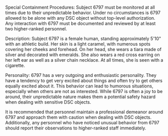 Special Containment Procedures:
Subject 6797 must be monitored at all times due to their unpredictable behavior. Under no circumstances is 6797 allowed to be alone with any DSC object without top-level authorization. Any interaction with 6797 must be documented and reviewed by at least two higher-ranked personnel.

Description:
Subject 6797 is a female human, standing approximately 5'10" with an athletic build. Her skin is a light caramel, with numerous spots covering her cheeks and forehead. On her head, she wears a tiara made of silver and decorated with emeralds. She also wears a red cross earring on her left ear as well as a silver chain necklace. At all times, she is seen with a cigarette.

Personality:
6797 has a very outgoing and enthusiastic personality. They have a tendency to get very excited about things and often try to get others equally excited about it. This behavior can lead to humorous situations, especially when others are not as interested. While 6797 is often a joy to be around, their unpredictable nature makes them a potential safety hazard when dealing with sensitive DSC objects. 

It is recommended that personnel maintain a professional demeanor around 6797 and approach them with caution when dealing with DSC objects.  Additionally, any personnel who have noticed unusual behavior from 6797 should report their observations to higher-ranked staff immediately.